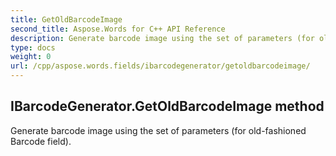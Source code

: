 ```yaml
---
title: GetOldBarcodeImage
second_title: Aspose.Words for C++ API Reference
description: Generate barcode image using the set of parameters (for old-fashioned Barcode field). 
type: docs
weight: 0
url: /cpp/aspose.words.fields/ibarcodegenerator/getoldbarcodeimage/
---
```

## IBarcodeGenerator.GetOldBarcodeImage method


Generate barcode image using the set of parameters (for old-fashioned Barcode field). 

